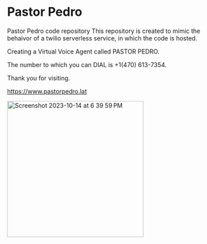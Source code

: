 # Pastor Pedro
Pastor Pedro code repository
This repository is created to mimic the behaivor of a twilio serverless service, in which the code is hosted.

Creating a Virtual Voice Agent called PASTOR PEDRO.

The number to which you can DIAL is +1(470) 613-7354.

Thank you for visiting.

https://www.pastorpedro.lat

<img width="318" alt="Screenshot 2023-10-14 at 6 39 59 PM" src="https://github.com/dederico/pastor_pedro/assets/6267524/2ca524f2-f1cf-42d2-af12-f33fa710319f">

